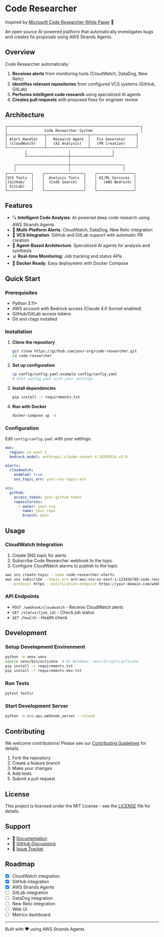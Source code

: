 # Code Researcher 
Inspired by [Microsoft Code Researcher White Paper](https://arxiv.org/abs/2506.11060) 🤖

An open source AI-powered platform that automatically investigates bugs and creates fix proposals using AWS Strands Agents.

## Overview

Code Researcher automatically:
1. **Receives alerts** from monitoring tools (CloudWatch, DataDog, New Relic)
2. **Identifies relevant repositories** from configured VCS systems (GitHub, GitLab)
3. **Performs intelligent code research** using specialized AI agents
4. **Creates pull requests** with proposed fixes for engineer review

## Architecture

```
┌─────────────────────────────────────────────────────────────┐
│                 Code Researcher System                      │
├─────────────────┬───────────────────┬─────────────────────┤
│ Alert Handler   │   Research Agent  │   Fix Generator     │
│ (CloudWatch)    │   (AI Analysis)   │   (PR Creation)     │
└─────────────────┴───────────────────┴─────────────────────┘
         │                   │                   │
         └───────────────────┼───────────────────┘
                             │
    ┌────────────────────────┼────────────────────────┐
    │                        │                        │
┌───────────┐    ┌──────────────────┐    ┌─────────────────┐
│VCS Tools  │    │  Analysis Tools  │    │ AI/ML Services  │
│(GitHub/   │    │  (Code Search)   │    │   (AWS Bedrock) │
│ GitLab)   │    │                  │    │                 │
└───────────┘    └──────────────────┘    └─────────────────┘
```

## Features

- 🔍 **Intelligent Code Analysis**: AI-powered deep code research using AWS Strands Agents
- 🚨 **Multi-Platform Alerts**: CloudWatch, DataDog, New Relic integration
- 🔧 **VCS Integration**: GitHub and GitLab support with automatic PR creation
- 🤖 **Agent-Based Architecture**: Specialized AI agents for analysis and synthesis
- 📊 **Real-time Monitoring**: Job tracking and status APIs
- 🐳 **Docker Ready**: Easy deployment with Docker Compose

## Quick Start

### Prerequisites

- Python 3.11+
- AWS account with Bedrock access (Claude 4.0 Sonnet enabled)
- GitHub/GitLab access tokens
- Git and ctags installed

### Installation

1. **Clone the repository**
   ```bash
   git clone https://github.com/your-org/code-researcher.git
   cd code-researcher
   ```

2. **Set up configuration**
   ```bash
   cp config/config.yaml.example config/config.yaml
   # Edit config.yaml with your settings
   ```

3. **Install dependencies**
   ```bash
   pip install -r requirements.txt
   ```

4. **Run with Docker**
   ```bash
   docker-compose up -d
   ```

### Configuration

Edit `config/config.yaml` with your settings:

```yaml
aws:
  region: us-east-1
  bedrock_model: anthropic.claude-sonnet-4-20250514-v1:0

alerts:
  cloudwatch:
    enabled: true
    sns_topic_arn: your-sns-topic-arn

vcs:
  github:
    access_token: your-github-token
    repositories:
      - owner: your-org
        name: your-repo
        branch: main
```

## Usage

### CloudWatch Integration

1. Create SNS topic for alerts
2. Subscribe Code Researcher webhook to the topic
3. Configure CloudWatch alarms to publish to the topic

```bash
aws sns create-topic --name code-researcher-alerts
aws sns subscribe --topic-arn arn:aws:sns:us-east-1:123456789:code-researcher-alerts \
  --protocol https --notification-endpoint https://your-domain.com/webhook/cloudwatch
```

### API Endpoints

- `POST /webhook/cloudwatch` - Receive CloudWatch alerts
- `GET /status/{job_id}` - Check job status
- `GET /health` - Health check

## Development

### Setup Development Environment

```bash
python -m venv venv
source venv/bin/activate  # On Windows: venv\Scripts\activate
pip install -r requirements.txt
pip install -r requirements-dev.txt
```

### Run Tests

```bash
pytest tests/
```

### Start Development Server

```bash
python -m src.api.webhook_server --reload
```

## Contributing

We welcome contributions! Please see our [Contributing Guidelines](CONTRIBUTING.md) for details.

1. Fork the repository
2. Create a feature branch
3. Make your changes
4. Add tests
5. Submit a pull request

## License

This project is licensed under the MIT License - see the [LICENSE](LICENSE) file for details.

## Support

- 📖 [Documentation](docs/)
- 💬 [GitHub Discussions](https://github.com/your-org/code-researcher/discussions)
- 🐛 [Issue Tracker](https://github.com/your-org/code-researcher/issues)

## Roadmap

- [x] CloudWatch integration
- [x] GitHub integration
- [x] AWS Strands Agents
- [ ] GitLab integration
- [ ] DataDog integration
- [ ] New Relic integration
- [ ] Web UI
- [ ] Metrics dashboard

---

Built with ❤️ using AWS Strands Agents
